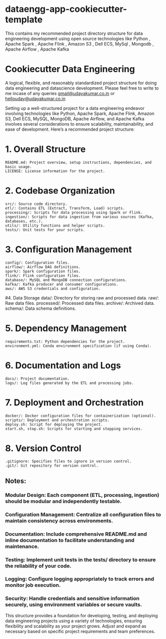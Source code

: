 # dataengg-app-cookiecutter-template
This contains my recommended project directory structure for data engineering development using open source technologies like Python , Apache Spark , Apache Flink , Amazon S3 , Dell ECS, MySql , Mongodb , Apache Airflow , Apache Kafka

# Cookiecutter Data Engineering
A logical, flexible, and reasonably standardized project structure for doing data engineering and datascience development. Please feel free to write to me incase of any queries gmail@udayakumar.co.in or hellouday@udayakumar.co.in

Setting up a well-structured project for a data engineering endeavor involving technologies like Python, Apache Spark, Apache Flink, Amazon S3, Dell ECS, MySQL, MongoDB, Apache Airflow, and Apache Kafka involves several considerations to ensure scalability, maintainability, and ease of development. Here’s a recommended project structure:

# 1. Overall Structure
    README.md: Project overview, setup instructions, dependencies, and basic usage.
    LICENSE: License information for the project.
    
# 2. Codebase Organization
    src/: Source code directory.
    etl/: Contains ETL (Extract, Transform, Load) scripts.
    processing/: Scripts for data processing using Spark or Flink.
    ingestion/: Scripts for data ingestion from various sources (Kafka, databases, etc.).
    utils/: Utility functions and helper scripts.
    tests/: Unit tests for your scripts.
# 3. Configuration Management
    config/: Configuration files.
    airflow/: Airflow DAG definitions.
    spark/: Spark configuration files.
    flink/: Flink configuration files.
    database/: MySQL and MongoDB connection configurations.
    kafka/: Kafka producer and consumer configurations.
    aws/: AWS S3 credentials and configuration.
    
#4. Data Storage
    data/: Directory for storing raw and processed data.
    raw/: Raw data files.
    processed/: Processed data files.
    archive/: Archived data.
    schema/: Data schema definitions.
    
# 5. Dependency Management
    requirements.txt: Python dependencies for the project.
    environment.yml: Conda environment specification (if using Conda).
    
# 6. Documentation and Logs
    docs/: Project documentation.
    logs/: Log files generated by the ETL and processing jobs.
    
# 7. Deployment and Orchestration
    docker/: Docker configuration files for containerization (optional).
    scripts/: Deployment and orchestration scripts.
    deploy.sh: Script for deploying the project.
    start.sh, stop.sh: Scripts for starting and stopping services.
    
# 8. Version Control
    .gitignore: Specifies files to ignore in version control.
    .git/: Git repository for version control.
    
## Notes:
### Modular Design: Each component (ETL, processing, ingestion) should be modular and independently testable.

### Configuration Management: Centralize all configuration files to maintain consistency across environments.

### Documentation: Include comprehensive README.md and inline documentation to facilitate understanding and maintenance.

### Testing: Implement unit tests in the tests/ directory to ensure the reliability of your code.

### Logging: Configure logging appropriately to track errors and monitor job execution.

### Security: Handle credentials and sensitive information securely, using environment variables or secure vaults.

This structure provides a foundation for developing, testing, and deploying data engineering projects using a variety of technologies, ensuring flexibility and scalability as your project grows. Adjust and expand as necessary based on specific project requirements and team preferences.




